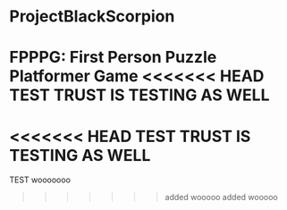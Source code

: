 ProjectBlackScorpion
====================
FPPPG: First Person Puzzle Platformer Game
<<<<<<< HEAD
TEST 
TRUST IS TESTING AS WELL
=======
<<<<<<< HEAD
TEST TRUST IS TESTING AS WELL
=======
TEST
wooooooo
>>>>>>> added wooooo
>>>>>>> added wooooo
